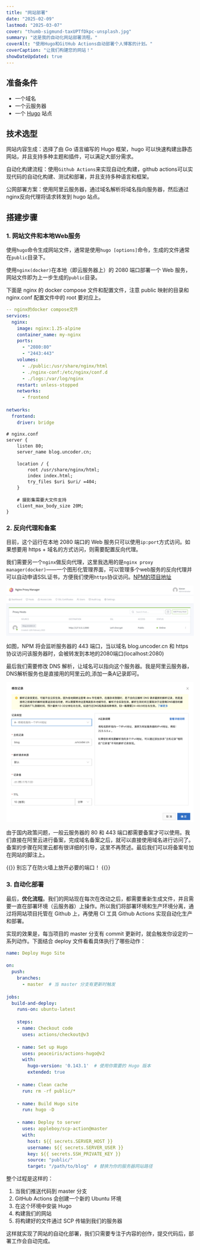 ```yaml
---
title: "网站部署"
date: "2025-02-09"
lastmod: "2025-03-07"
cover: "thumb-sigmund-taxUPTfDkpc-unsplash.jpg"
summary: "这是我的自动化网站部署流程。"
coverAlt: "使用Hugo和GitHub Actions自动部署个人博客的计划。"
coverCaption: "让我们构建您的网站！"
showDateUpdated: true
---
```


## 准备条件

- 一个域名
- 一个云服务器
- 一个 [Hugo](https://hugo.opendocs.io) 站点

## 技术选型

网站内容生成：选择了由 Go 语言编写的 Hugo 框架，hugo 可以快速构建出静态网站，并且支持多种主题和插件，可以满足大部分需求。

自动化构建流程：使用`Github Actions`来实现自动化构建，github actions可以实现代码的自动化构建、测试和部署，并且支持多种语言和框架。

公网部署方案：使用阿里云服务器，通过域名解析将域名指向服务器，然后通过nginx反向代理将请求转发到 hugo 站点。

## 搭建步骤

### 1. 网站文件和本地Web服务

使用`hugo`命令生成网站文件，通常是使用`hugo [options]`命令，生成的文件通常在`public`目录下。

使用`nginx(docker)`在本地（即云服务器上）的 2080 端口部署一个 Web 服务，网站文件即为上一步生成的`public`目录。

下面是 nginx 的 docker compose 文件和配置文件，注意 public 映射的目录和 nginx.conf 配置文件中的 root 要对应上。

```yaml
-- nginx的docker compose文件
services:
  nginx:
    image: nginx:1.25-alpine
    container_name: my-nginx
    ports:
      - "2080:80"
      - "2443:443"
    volumes:
      - ./public:/usr/share/nginx/html
      - ./nginx-conf:/etc/nginx/conf.d
      - ./logs:/var/log/nginx
    restart: unless-stopped
    networks:
      - frontend

networks:
  frontend:
    driver: bridge
```

```nginx
# nginx.conf
server {
    listen 80;
    server_name blog.uncoder.cn;

    location / {
        root /usr/share/nginx/html;
        index index.html;
        try_files $uri $uri/ =404;
    }

    # 摄影集需要大文件支持
    client_max_body_size 20M;
}
```

### 2. 反向代理和备案

目前，这个运行在本地 2080 端口的 Web 服务只可以使用`ip:port`方式访问。如果想要用 https + 域名的方式访问，则需要配置反向代理。

我们需要另一个`nginx`做反向代理，这里我选用的是`nginx proxy manager(docker)`——一个图形化管理界面，可以管理多个web服务的反向代理并可以自动申请SSL证书，方便我们使用`https`协议访问。[NPM的项目地址](https://github.com/NginxProxyManager/nginx-proxy-manager)

![nginx-proxy-manager](./nginx-proxy-manager.png "nginx proxy manager 配置反向代理，自动获取 SSL 证书")

如图，NPM 将会监听服务器的 443 端口，当以域名 blog.uncoder.cn 和 https 协议访问该服务器时，会被转发到本地的2080端口(localhost:2080)

最后我们需要修改 DNS 解析，让域名可以指向这个服务器。我是阿里云服务器，DNS解析服务也是直接用的阿里云的,添加一条A记录即可。

![dns-config](./dns-config.png "为自己的域名增加一条 DNS 解析")

由于国内政策问题，一般云服务器的 80 和 443 端口都需要备案才可以使用。我们直接在阿里云进行备案，完成域名备案之后，就可以直接使用域名进行访问了。备案的步骤在阿里云都有很详细的引导，这里不再赘述。最后我们可以将备案号加在网站的脚注上。

{{<alert>}}
别忘了在防火墙上放开必要的端口！
{{</alert>}}

### 3. 自动化部署

最后，**优化流程**。我们的网站现在每次在改动之后，都需要重新生成文件，并且需要一直在部署环境（云服务器）上操作。所以我们将部署环境和生产环境分离，通过将网站项目托管在 Github 上，再使用 CI 工具 Github Actions 实现自动化生产和部署。

实现的效果是，每当项目的 master 分支有 commit 更新时，就会触发你设定的一系列动作。下面结合 deploy 文件看看具体执行了哪些动作：

```yaml
name: Deploy Hugo Site

on:
  push:
    branches:
      - master  # 当 master 分支有更新时触发

jobs:
  build-and-deploy:
    runs-on: ubuntu-latest

    steps:
    - name: Checkout code
      uses: actions/checkout@v3

    - name: Set up Hugo
      uses: peaceiris/actions-hugo@v2
      with:
        hugo-version: '0.143.1'  # 使用你需要的 Hugo 版本
        extended: true

    - name: Clean cache
      run: rm -rf public/*

    - name: Build Hugo site
      run: hugo -D

    - name: Deploy to server
      uses: appleboy/scp-action@master
      with:
        host: ${{ secrets.SERVER_HOST }}
        username: ${{ secrets.SERVER_USER }}
        key: ${{ secrets.SSH_PRIVATE_KEY }}
        source: "public/"
        target: "/path/to/blog"  # 替换为你的服务器网站路径
```

整个过程是这样的：
1. 当我们推送代码到 master 分支
2. GitHub Actions 会创建一个新的 Ubuntu 环境
3. 在这个环境中安装 Hugo
4. 构建我们的网站
5. 将构建好的文件通过 SCP 传输到我们的服务器

这样就实现了网站的自动化部署，我们只需要专注于内容的创作，提交代码后，部署工作会自动完成。 